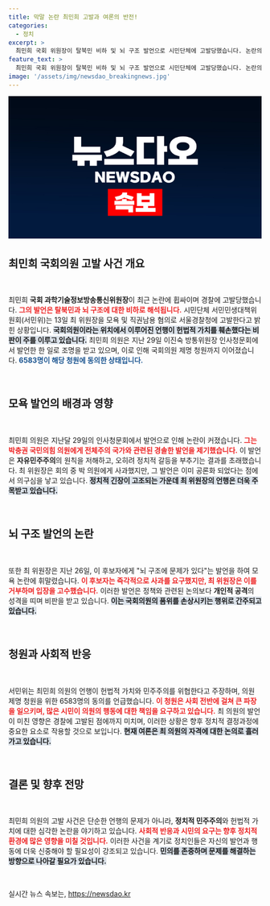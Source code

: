 ```yaml
---
title: 막말 논란 최민희 고발과 여론의 반전!
categories:
  - 정치
excerpt: >
  최민희 국회 위원장이 탈북민 비하 및 뇌 구조 발언으로 시민단체에 고발당했습니다. 논란의 중심에 선 최 위원장의 막言, 과연 어떤 파장을 일으킬까?
feature_text: >
  최민희 국회 위원장이 탈북민 비하 및 뇌 구조 발언으로 시민단체에 고발당했습니다. 논란의 중심에 선 최 위원장의 막言, 과연 어떤 파장을 일으킬까?
image: '/assets/img/newsdao_breakingnews.jpg'
---
```


<p><img src="/assets/img/newsdao_breakingnews.jpg" alt="koreaapp 속보" /></p>

<h2 data-ke-size="size26">최민희 국회의원 고발 사건 개요</h2>

<p data-ke-size="size16">&nbsp;</p>

<p>최민희 <b>국회 과학기술정보방송통신위원장</b>이 최근 논란에 휩싸이며 경찰에 고발당했습니다. <b><span style="color: #ee2323;">그의 발언은 탈북민과 뇌 구조에 대한 비하로 해석됩니다.</span></b> 시민단체 서민민생대책위원회(서민위)는 13일 최 위원장을 모욕 및 직권남용 혐의로 서울경찰청에 고발한다고 밝힌 상황입니다. <b><span style="background-color: #21538527;">국회의원이라는 위치에서 이루어진 언행이 헌법적 가치를 훼손했다는 비판이 주를 이루고 있습니다.</span></b> 최민희 의원은 지난 29일 이진숙 방통위원장 인사청문회에서 발언한 한 일로 조명을 받고 있으며, 이로 인해 국회의원 제명 청원까지 이어졌습니다. <b><span style="color: #1a5490;">6583명이 해당 청원에 동의한 상태입니다.</span></b></p>

<p data-ke-size="size16">&nbsp;</p>

<h2 data-ke-size="size26">모욕 발언의 배경과 영향</h2>

<p data-ke-size="size16">&nbsp;</p>

<p>최민희 의원은 지난달 29일의 인사청문회에서 발언으로 인해 논란이 커졌습니다. <b><span style="color: #ee2323;">그는 박충권 국민의힘 의원에게 전체주의 국가와 관련된 경솔한 발언을 제기했습니다.</span></b> 이 발언은 <b>자유민주주의</b>의 원칙을 저해하고, 오히려 정치적 갈등을 부추기는 결과를 초래했습니다. 최 위원장은 회의 중 박 의원에게 사과했지만, 그 발언은 이미 공론화 되었다는 점에서 의구심을 낳고 있습니다. <b><span style="background-color: #21538527;">정치적 긴장이 고조되는 가운데 최 위원장의 언행은 더욱 주목받고 있습니다.</span></b></p>

<p data-ke-size="size16">&nbsp;</p>

<h2 data-ke-size="size26">뇌 구조 발언의 논란</h2>

<p data-ke-size="size16">&nbsp;</p>

<p>또한 최 위원장은 지난 26일, 이 후보자에게 "뇌 구조에 문제가 있다"는 발언을 하여 모욕 논란에 휘말렸습니다. <b><span style="color: #ee2323;">이 후보자는 즉각적으로 사과를 요구했지만, 최 위원장은 이를 거부하며 입장을 고수했습니다.</span></b> 이러한 발언은 정책와 관련된 논의보다 <b>개인적 공격</b>의 성격을 띠며 비판을 받고 있습니다. <b><span style="background-color: #21538527;">이는 국회의원의 품위를 손상시키는 행위로 간주되고 있습니다.</span></b></p>

<p data-ke-size="size16">&nbsp;</p>

<h2 data-ke-size="size26">청원과 사회적 반응</h2>

<p data-ke-size="size16">&nbsp;</p>

<p>서민위는 최민희 의원의 언행이 헌법적 가치와 민주주의를 위협한다고 주장하며, 의원 제명 청원을 위한 6583명의 동의를 언급했습니다. <b><span style="color: #ee2323;">이 청원은 사회 전반에 걸쳐 큰 파장을 일으키며, 많은 시민이 의원의 행동에 대한 책임을 요구하고 있습니다.</span></b> 최 의원의 발언이 미친 영향은 경찰에 고발된 점에까지 미치며, 이러한 상황은 향후 정치적 결정과정에 중요한 요소로 작용할 것으로 보입니다. <b><span style="background-color: #21538527;">현재 여론은 최 의원의 자격에 대한 논의로 흘러가고 있습니다.</span></b></p>

<p data-ke-size="size16">&nbsp;</p>

<h2 data-ke-size="size26">결론 및 향후 전망</h2>

<p data-ke-size="size16">&nbsp;</p>

<p>최민희 의원의 고발 사건은 단순한 언행의 문제가 아니라, <b>정치적 민주주의</b>와 헌법적 가치에 대한 심각한 논란을 야기하고 있습니다. <b><span style="color: #ee2323;">사회적 반응과 시민의 요구는 향후 정치적 환경에 많은 영향을 미칠 것입니다.</span></b> 이러한 사건을 계기로 정치인들은 자신의 발언과 행동에 더욱 신중해야 할 필요성이 강조되고 있습니다. <b><span style="background-color: #21538527;">민의를 존중하며 문제를 해결하는 방향으로 나아갈 필요가 있습니다.</span></b></p>

<p data-ke-size="size16">&nbsp;</p>
실시간 뉴스 속보는, <a href="https://newsdao.kr" rel="dofollow">https://newsdao.kr</a>


